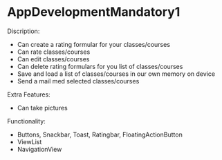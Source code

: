 # AppDevelopmentMandatory1

Discription:

- Can create a rating formular for your classes/courses 
- Can rate classes/courses
- Can edit classes/courses
- Can delete rating formulars for you list of classes/courses
- Save and load a list of classes/courses in our own memory on device
- Send a mail med selected classes/courses

Extra Features:
- Can take pictures

Functionality:
- Buttons, Snackbar, Toast, Ratingbar, FloatingActionButton
- ViewList
- NavigationView
